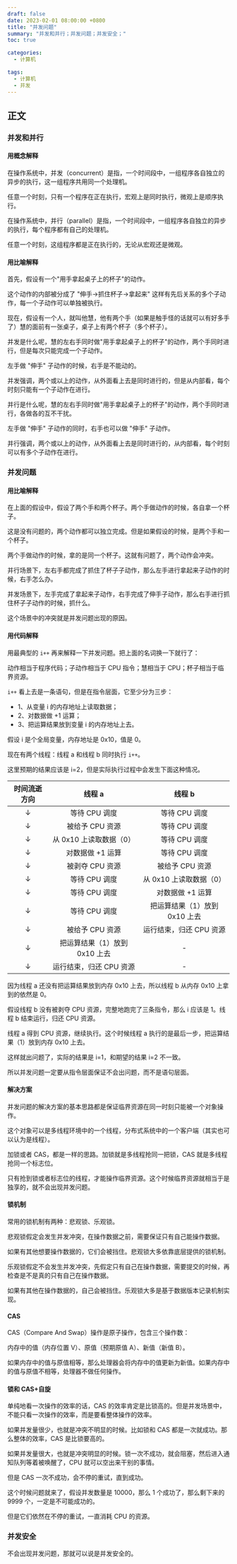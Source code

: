 ```yaml
---
draft: false
date: 2023-02-01 08:00:00 +0800
title: "并发问题"
summary: "并发和并行；并发问题；并发安全；"
toc: true

categories:
  - 计算机

tags:
  - 计算机
  - 并发
---
```


## 正文

### 并发和并行

#### 用概念解释

在操作系统中，并发（concurrent）是指，一个时间段中，一组程序各自独立的异步的执行，这一组程序共用同一个处理机。

任意一个时刻，只有一个程序在正在执行，宏观上是同时执行，微观上是顺序执行。

在操作系统中，并行（parallel）是指，一个时间段中，一组程序各自独立的异步的执行，每个程序都有自己的处理机。

任意一个时刻，这组程序都是正在执行的，无论从宏观还是微观。

#### 用比喻解释

首先，假设有一个"用手拿起桌子上的杯子"的动作。

这个动作的内部被分成了 "伸手->抓住杯子->拿起来" 这样有先后关系的多个子动作，每一个子动作可以单独被执行。

现在，假设有一个人，就叫他慧，他有两个手（如果是触手怪的话就可以有好多手了）慧的面前有一张桌子，桌子上有两个杯子（多个杯子）。

并发是什么呢，慧的左右手同时做"用手拿起桌子上的杯子"的动作，两个手同时进行，但是每次只能完成一个子动作。

左手做 "伸手" 子动作的时候，右手是不能动的。

并发强调，两个或以上的动作，从外面看上去是同时进行的，但是从内部看，每个时刻只能有一个子动作在进行。

并行是什么呢，慧的左右手同时做"用手拿起桌子上的杯子"的动作，两个手同时进行，各做各的互不干扰。

左手做 "伸手" 子动作的同时，右手也可以做 "伸手" 子动作。

并行强调，两个或以上的动作，从外面看上去是同时进行的，从内部看，每个时刻可以有多个子动作在进行。

### 并发问题

#### 用比喻解释

在上面的假设中，假设了两个手和两个杯子。两个手做动作的时候，各自拿一个杯子。

这是没有问题的，两个动作都可以独立完成。但是如果假设的时候，是两个手和一个杯子。

两个手做动作的时候，拿的是同一个杯子。这就有问题了，两个动作会冲突。

并行场景下，左右手都完成了抓住了杯子子动作，那么左手进行拿起来子动作的时候，右手怎么办。

并发场景下，左手完成了拿起来子动作，右手完成了伸手子动作，那么右手进行抓住杯子子动作的时候，抓什么。

这个场景中的冲突就是并发问题出现的原因。

#### 用代码解释

用最典型的 `i++` 再来解释一下并发问题。把上面的名词换一下就行了：

动作相当于程序代码；子动作相当于 CPU 指令；慧相当于 CPU；杯子相当于临界资源。

`i++` 看上去是一条语句，但是在指令层面，它至少分为三步：

- 1、从变量 i 的内存地址上读取数据；
- 2、对数据做 +1 运算；
- 3、把运算结果放到变量 i 的内存地址上去。

假设 i 是个全局变量，内存地址是 0x10，值是 0。

现在有两个线程：线程 a 和线程 b 同时执行 `i++`。

这里预期的结果应该是 i=2，但是实际执行过程中会发生下面这种情况。

| 时间流逝方向 |        线程 a        |        线程 b        |
|:------:|:------------------:|:------------------:|
|   ↓    |     等待 CPU 调度      |     等待 CPU 调度      |
|   ↓    |     被给予 CPU 资源     |     等待 CPU 调度      |
|   ↓    |  从 0x10 上读取数据（0）   |     等待 CPU 调度      |
|   ↓    |     对数据做 +1 运算     |     等待 CPU 调度      |
|   ↓    |     被剥夺 CPU 资源     |     被给予 CPU 资源     |
|   ↓    |     等待 CPU 调度      |  从 0x10 上读取数据（0）   |
|   ↓    |     等待 CPU 调度      |     对数据做 +1 运算     |
|   ↓    |     等待 CPU 调度      | 把运算结果（1）放到 0x10 上去 |
|   ↓    |     被给予 CPU 资源     |   运行结束，归还 CPU 资源   |
|   ↓    | 把运算结果（1）放到 0x10 上去 |         -          |
|   ↓    |   运行结束，归还 CPU 资源   |         -          |

因为线程 a 还没有把运算结果放到内存 0x10 上去，所以线程 b 从内存 0x10 上拿到的依然是 0。

假设线程 b 没有被剥夺 CPU 资源，完整地跑完了三条指令，那么 i 应该是 1。线程 b 结束运行，归还 CPU 资源。

线程 a 得到 CPU 资源，继续执行。这个时候线程 a 执行的是最后一步，把运算结果（1）放到内存 0x10 上去。

这样就出问题了，实际的结果是 i=1，和期望的结果 i=2 不一致。

所以并发问题一定要从指令层面保证不会出问题，而不是语句层面。

#### 解决方案

并发问题的解决方案的基本思路都是保证临界资源在同一时刻只能被一个对象操作。

这个对象可以是多线程环境中的一个线程，分布式系统中的一个客户端（其实也可以认为是线程）。

加锁或者 CAS，都是一样的思路。加锁就是多线程抢同一把锁，CAS 就是多线程抢同一个标志位。

只有抢到锁或者标志位的线程，才能操作临界资源。这个时候临界资源就相当于是独享的，就不会出现并发问题。

#### 锁机制

常用的锁机制有两种：悲观锁、乐观锁。

悲观锁假定会发生并发冲突，在操作数据之前，需要保证只有自己能操作数据。

如果有其他想要操作数据的，它们会被挡住。悲观锁大多依靠底层提供的锁机制。

乐观锁假定不会发生并发冲突，先假定只有自己在操作数据，需要提交的时候，再检查是不是真的只有自己在操作数据。

如果有其他在操作数据的，自己会被挡住。乐观锁大多是基于数据版本记录机制实现。

#### CAS

CAS（Compare And Swap）操作是原子操作，包含三个操作数：

内存中的值（内存位置 V）、原值（预期原值 A）、新值（新值 B）。

如果内存中的值与原值相等，那么处理器会将内存中的值更新为新值。如果内存中的值与原值不相等，处理器不做任何操作。

#### 锁和 CAS+自旋

单纯地看一次操作的效率的话，CAS 的效率肯定是比锁高的。但是并发场景中，不能只看一次操作的效率，而是要看整体操作的效率。

如果并发量很少，也就是冲突不明显的时候。比如锁和 CAS 都是一次就成功。那么整体的效率，CAS 是比锁要高的。

如果并发量很大，也就是冲突明显的时候。锁一次不成功，就会阻塞，然后进入通知队列等着被唤醒了，CPU 就可以空出来干别的事情。

但是 CAS 一次不成功，会不停的重试，直到成功。

这个时候问题就来了，假设并发数量是 10000，那么 1 个成功了，那么剩下来的 9999 个，一定是不可能成功的。

但是它们依然在不停的重试，一直消耗 CPU 的资源。

### 并发安全

不会出现并发问题，那就可以说是并发安全的。
